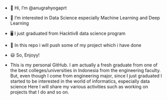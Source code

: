- 👋 Hi, I’m @anugrahyogaprt
- 👀 I’m interested in Data Science especially Machine Learning and Deep Learning
- 🖥️ I just graduated from Hacktiv8 data science program
- 📁 In this repo i will push some of my project which i have done
- 😃 So, Enjoyy!


- This is my personal GitHub. I am actually a fresh graduate from one of the best colleges/universities in Indonesia from the engineering faculty. But, even though I come from engineering major, since I just graduated I started to be interested in the world of informatics, especially data science Here I will share my various activities such as working on projects that I do and so on.

<!---
anugrahyogaprt/anugrahyogaprt is a ✨ special ✨ repository because its `README.md` (this file) appears on your GitHub profile.
You can click the Preview link to take a look at your changes.
--->
